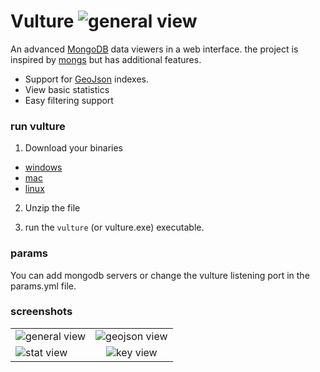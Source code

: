 # Vulture ![general view](https://bytebucket.org/damyot/vulture/raw/default/client/images/vulture.svg)

An advanced [MongoDB](http://www.mongodb.org/) data viewers in a web interface.  the
project is inspired by [mongs](http://whit537.org/mongs/) but has additional features.

*   Support for [GeoJson](http://geojson.org/) indexes.
*   View basic statistics
*   Easy filtering support

### run vulture

1.  Download your binaries
   *  [windows](https://bitbucket.org/damyot/vulture/downloads/vulture_windows_amd64.tar.gz)
   *  [mac](https://bitbucket.org/damyot/vulture/downloads/vulture_darwin_amd64.tar.gz)
   *  [linux](https://bitbucket.org/damyot/vulture/downloads/vulture_linux_amd64.tar.gz)

2.  Unzip the file

3.  run the `vulture` (or vulture.exe) executable.


### params

You can add mongodb servers or change the vulture listening port in the params.yml
file. 


### screenshots

|                                |                               |
| ------------------------------ |:-----------------------------:|
| ![general view][general_view]  | ![geojson view][geojson_view] |
| ![stat view][stats_view]  | ![key view][key_view] |









[general_view]: https://bytebucket.org/damyot/vulture/raw/default/screenshots/general.png
[geojson_view]: https://bytebucket.org/damyot/vulture/raw/default/screenshots/geo.png
[stats_view]: https://bytebucket.org/damyot/vulture/raw/default/screenshots/stats.png
[key_view]: https://bytebucket.org/damyot/vulture/raw/default/screenshots/key.png